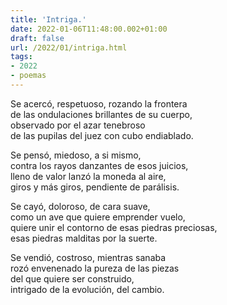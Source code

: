 ```yaml
---
title: 'Intriga.'
date: 2022-01-06T11:48:00.002+01:00
draft: false
url: /2022/01/intriga.html
tags: 
- 2022
- poemas
---
```


Se acercó, respetuoso, rozando la frontera  
de las ondulaciones brillantes de su cuerpo,  
observado por el azar tenebroso  
de las pupilas del juez con cubo endiablado.  

Se pensó, miedoso, a si mismo,  
contra los rayos danzantes de esos juicios,  
lleno de valor lanzó la moneda al aire,  
giros y más giros, pendiente de parálisis.  

Se cayó, doloroso, de cara suave,  
como un ave que quiere emprender vuelo,  
quiere unir el contorno de esas piedras preciosas,  
esas piedras malditas por la suerte.  

Se vendió, costroso, mientras sanaba  
rozó envenenado la pureza de las piezas  
del que quiere ser construido,  
intrigado de la evolución, del cambio.  